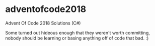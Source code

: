 # adventofcode2018
Advent Of Code 2018 Solutions (C#)

Some turned out hideous enough that they weren't worth committing, nobody should be learning or basing anything off of code that bad. :)
